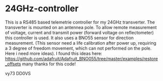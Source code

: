 # 24GHz-controller
This is a RS485 based telemetrie controller for my 24GHz transverter.
The transverter is mounted on an antennea pole. To allow remote measurement of voltage, current and  transmit power (forward voltage on reflectometer) this controller is used.
It also uses a BNO55 sensor for direction measurement. (This sensor need a life calibration after power up, requiring a 3 degree of freedom movement, which can not performed on the pole. Here i need more ideas). I found this ideas here: https://github.com/adafruit/Adafruit_BNO055/tree/master/examples/restore_offsets many thanks for this code!

vy73
DD0VS 

